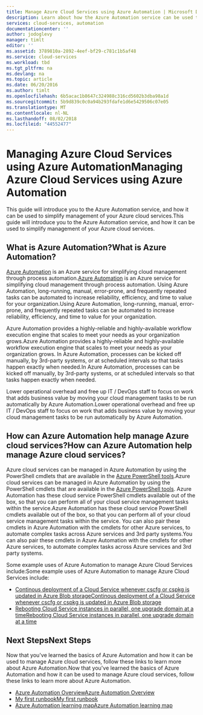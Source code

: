 ```yaml
---
title: Manage Azure Cloud Services using Azure Automation | Microsoft Docs
description: Learn about how the Azure Automation service can be used to manage Azure cloud services at scale.
services: cloud-services, automation
documentationcenter: ''
author: jodoglevy
manager: timlt
editor: ''
ms.assetid: 3789810a-2892-4eef-bf29-c781c1b5af48
ms.service: cloud-services
ms.workload: tbd
ms.tgt_pltfrm: na
ms.devlang: na
ms.topic: article
ms.date: 06/20/2016
ms.author: timlt
ms.openlocfilehash: 6b5acac1b8647c324988c316cd5602b3dba98a1d
ms.sourcegitcommit: 5b9d839c0c0a94b293fdafe1d6e5429506c07e05
ms.translationtype: MT
ms.contentlocale: nl-NL
ms.lasthandoff: 08/02/2018
ms.locfileid: "44552477"
---
```

# <a name="managing-azure-cloud-services-using-azure-automation"></a><span data-ttu-id="e7bdb-103">Managing Azure Cloud Services using Azure Automation</span><span class="sxs-lookup"><span data-stu-id="e7bdb-103">Managing Azure Cloud Services using Azure Automation</span></span>
<span data-ttu-id="e7bdb-104">This guide will introduce you to the Azure Automation service, and how it can be used to simplify management of your Azure cloud services.</span><span class="sxs-lookup"><span data-stu-id="e7bdb-104">This guide will introduce you to the Azure Automation service, and how it can be used to simplify management of your Azure cloud services.</span></span>

## <a name="what-is-azure-automation"></a><span data-ttu-id="e7bdb-105">What is Azure Automation?</span><span class="sxs-lookup"><span data-stu-id="e7bdb-105">What is Azure Automation?</span></span>
<span data-ttu-id="e7bdb-106">[Azure Automation](https://azure.microsoft.com/services/automation/) is an Azure service for simplifying cloud management through process automation.</span><span class="sxs-lookup"><span data-stu-id="e7bdb-106">[Azure Automation](https://azure.microsoft.com/services/automation/) is an Azure service for simplifying cloud management through process automation.</span></span> <span data-ttu-id="e7bdb-107">Using Azure Automation, long-running, manual, error-prone, and frequently repeated tasks can be automated to increase reliability, efficiency, and time to value for your organization.</span><span class="sxs-lookup"><span data-stu-id="e7bdb-107">Using Azure Automation, long-running, manual, error-prone, and frequently repeated tasks can be automated to increase reliability, efficiency, and time to value for your organization.</span></span>

<span data-ttu-id="e7bdb-108">Azure Automation provides a highly-reliable and highly-available workflow execution engine that scales to meet your needs as your organization grows.</span><span class="sxs-lookup"><span data-stu-id="e7bdb-108">Azure Automation provides a highly-reliable and highly-available workflow execution engine that scales to meet your needs as your organization grows.</span></span> <span data-ttu-id="e7bdb-109">In Azure Automation, processes can be kicked off manually, by 3rd-party systems, or at scheduled intervals so that tasks happen exactly when needed.</span><span class="sxs-lookup"><span data-stu-id="e7bdb-109">In Azure Automation, processes can be kicked off manually, by 3rd-party systems, or at scheduled intervals so that tasks happen exactly when needed.</span></span>

<span data-ttu-id="e7bdb-110">Lower operational overhead and free up IT / DevOps staff to focus on work that adds business value by moving your cloud management tasks to be run automatically by Azure Automation.</span><span class="sxs-lookup"><span data-stu-id="e7bdb-110">Lower operational overhead and free up IT / DevOps staff to focus on work that adds business value by moving your cloud management tasks to be run automatically by Azure Automation.</span></span>

## <a name="how-can-azure-automation-help-manage-azure-cloud-services"></a><span data-ttu-id="e7bdb-111">How can Azure Automation help manage Azure cloud services?</span><span class="sxs-lookup"><span data-stu-id="e7bdb-111">How can Azure Automation help manage Azure cloud services?</span></span>
<span data-ttu-id="e7bdb-112">Azure cloud services can be managed in Azure Automation by using the PowerShell cmdlets that are available in the [Azure PowerShell tools](https://msdn.microsoft.com/library/azure/jj156055.aspx).</span><span class="sxs-lookup"><span data-stu-id="e7bdb-112">Azure cloud services can be managed in Azure Automation by using the PowerShell cmdlets that are available in the [Azure PowerShell tools](https://msdn.microsoft.com/library/azure/jj156055.aspx).</span></span> <span data-ttu-id="e7bdb-113">Azure Automation has these cloud service PowerShell cmdlets available out of the box, so that you can perform all of your cloud service management tasks within the service.</span><span class="sxs-lookup"><span data-stu-id="e7bdb-113">Azure Automation has these cloud service PowerShell cmdlets available out of the box, so that you can perform all of your cloud service management tasks within the service.</span></span> <span data-ttu-id="e7bdb-114">You can also pair these cmdlets in Azure Automation with the cmdlets for other Azure services, to automate complex tasks across Azure services and 3rd party systems.</span><span class="sxs-lookup"><span data-stu-id="e7bdb-114">You can also pair these cmdlets in Azure Automation with the cmdlets for other Azure services, to automate complex tasks across Azure services and 3rd party systems.</span></span>

<span data-ttu-id="e7bdb-115">Some example uses of Azure Automation to manage Azure Cloud Services include:</span><span class="sxs-lookup"><span data-stu-id="e7bdb-115">Some example uses of Azure Automation to manage Azure Cloud Services include:</span></span>

* [<span data-ttu-id="e7bdb-116">Continous deployment of a Cloud Service whenever cscfg or cspkg is updated in Azure Blob storage</span><span class="sxs-lookup"><span data-stu-id="e7bdb-116">Continous deployment of a Cloud Service whenever cscfg or cspkg is updated in Azure Blob storage</span></span>](https://gallery.technet.microsoft.com/scriptcenter/Continuous-Deployment-of-A-eeebf3a6)
* [<span data-ttu-id="e7bdb-117">Rebooting Cloud Service instances in parallel, one upgrade domain at a time</span><span class="sxs-lookup"><span data-stu-id="e7bdb-117">Rebooting Cloud Service instances in parallel, one upgrade domain at a time</span></span>](https://gallery.technet.microsoft.com/scriptcenter/Reboot-Cloud-Service-PaaS-b337a06d)

## <a name="next-steps"></a><span data-ttu-id="e7bdb-118">Next Steps</span><span class="sxs-lookup"><span data-stu-id="e7bdb-118">Next Steps</span></span>
<span data-ttu-id="e7bdb-119">Now that you've learned the basics of Azure Automation and how it can be used to manage Azure cloud services, follow these links to learn more about Azure Automation.</span><span class="sxs-lookup"><span data-stu-id="e7bdb-119">Now that you've learned the basics of Azure Automation and how it can be used to manage Azure cloud services, follow these links to learn more about Azure Automation.</span></span>

* [<span data-ttu-id="e7bdb-120">Azure Automation Overview</span><span class="sxs-lookup"><span data-stu-id="e7bdb-120">Azure Automation Overview</span></span>](../automation/automation-intro.md)
* [<span data-ttu-id="e7bdb-121">My first runbook</span><span class="sxs-lookup"><span data-stu-id="e7bdb-121">My first runbook</span></span>](../automation/automation-first-runbook-graphical.md)
* [<span data-ttu-id="e7bdb-122">Azure Automation learning map</span><span class="sxs-lookup"><span data-stu-id="e7bdb-122">Azure Automation learning map</span></span>](https://azure.microsoft.com/documentation/learning-paths/automation/)

